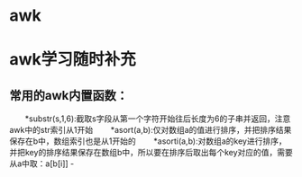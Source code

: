 # awk
awk学习随时补充
===
常用的awk内置函数：
---
        *substr(s,1,6):截取s字段从第一个字符开始往后长度为6的子串并返回，注意awk中的str索引从1开始
        *asort(a,b):仅对数组a的值进行排序，并把排序结果保存在b中，数组索引也是从1开始的
        *asorti(a,b):对数组a的key进行排序，并把key的排序结果保存在数组b中，所以要在排序后取出每个key对应的值，需要从a中取：a[b[i]]
        -
